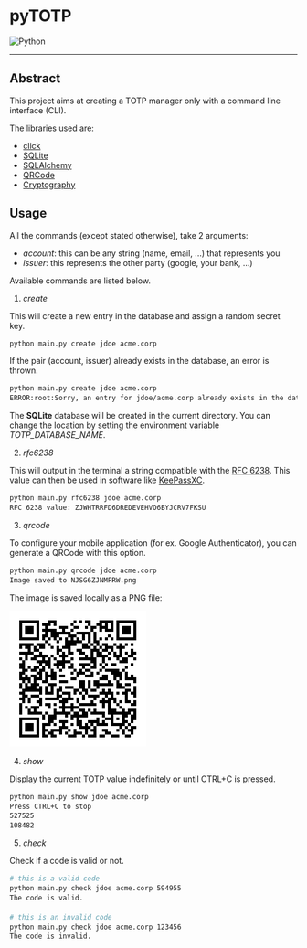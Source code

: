 # pyTOTP

![Python](https://img.shields.io/badge/Python-3.9.6-blue?style=flat-square)

---

## **Abstract**

This project aims at creating a TOTP manager only with a command line interface (CLI).

The libraries used are:

- [click](https://pypi.org/project/click/)
- [SQLite](https://docs.python.org/3/library/sqlite3.html)
- [SQLAlchemy](https://www.sqlalchemy.org/)
- [QRCode](https://pypi.org/project/qrcode/)
- [Cryptography](https://pypi.org/project/cryptography/)


## **Usage**

All the commands (except stated otherwise), take 2 arguments:

- *account*: this can be any string (name, email, ...) that represents you
- *issuer*: this represents the other party (google, your bank, ...)

Available commands are listed below.

1. *create*

This will create a new entry in the database and assign a random secret key.

``` bash
python main.py create jdoe acme.corp
```

If the pair (account, issuer) already exists in the database, an error is thrown.

``` bash
python main.py create jdoe acme.corp
ERROR:root:Sorry, an entry for jdoe/acme.corp already exists in the database.
```

The **SQLite** database will be created in the current directory.
You can change the location by setting the environment variable *TOTP_DATABASE_NAME*.

2. *rfc6238*

This will output in the terminal a string compatible with the [RFC 6238](https://www.rfc-editor.org/rfc/rfc6238).
This value can then be used in software like [KeePassXC](https://keepassxc.org/).

``` bash
python main.py rfc6238 jdoe acme.corp
RFC 6238 value: ZJWHTRRFD6DREDEVEHVO6BYJCRV7FKSU
```

3. *qrcode*

To configure your mobile application (for ex. Google Authenticator), you can generate a QRCode with this option.

``` bash
python main.py qrcode jdoe acme.corp
Image saved to NJSG6ZJNMFRW.png
```

The image is saved locally as a PNG file:

![](./qrcode.png)


4. *show*

Display the current TOTP value indefinitely or until CTRL+C is pressed.

``` bash
python main.py show jdoe acme.corp
Press CTRL+C to stop
527525
108482
```

5. *check*

Check if a code is valid or not.

``` bash
# this is a valid code
python main.py check jdoe acme.corp 594955
The code is valid.

# this is an invalid code
python main.py check jdoe acme.corp 123456
The code is invalid.
```

